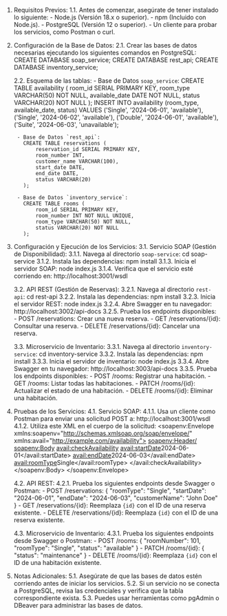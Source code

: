 1. Requisitos Previos:
   1.1. Antes de comenzar, asegúrate de tener instalado lo siguiente:
        - Node.js (Versión 18.x o superior).
        - npm (Incluido con Node.js).
        - PostgreSQL (Versión 12 o superior).
        - Un cliente para probar los servicios, como Postman o curl.

2. Configuración de la Base de Datos:
   2.1. Crear las bases de datos necesarias ejecutando los siguientes comandos en PostgreSQL:
        CREATE DATABASE soap_service;
        CREATE DATABASE rest_api;
        CREATE DATABASE inventory_service;

   2.2. Esquema de las tablas:
        - Base de Datos `soap_service`:
          CREATE TABLE availability (
              room_id SERIAL PRIMARY KEY,
              room_type VARCHAR(50) NOT NULL,
              available_date DATE NOT NULL,
              status VARCHAR(20) NOT NULL
          );
          INSERT INTO availability (room_type, available_date, status) VALUES
          ('Single', '2024-06-01', 'available'),
          ('Single', '2024-06-02', 'available'),
          ('Double', '2024-06-01', 'available'),
          ('Suite', '2024-06-03', 'unavailable');

        - Base de Datos `rest_api`:
          CREATE TABLE reservations (
              reservation_id SERIAL PRIMARY KEY,
              room_number INT,
              customer_name VARCHAR(100),
              start_date DATE,
              end_date DATE,
              status VARCHAR(20)
          );

        - Base de Datos `inventory_service`:
          CREATE TABLE rooms (
              room_id SERIAL PRIMARY KEY,
              room_number INT NOT NULL UNIQUE,
              room_type VARCHAR(50) NOT NULL,
              status VARCHAR(20) NOT NULL
          );

3. Configuración y Ejecución de los Servicios:
   3.1. Servicio SOAP (Gestión de Disponibilidad):
        3.1.1. Navega al directorio `soap-service`:
               cd soap-service
        3.1.2. Instala las dependencias:
               npm install
        3.1.3. Inicia el servidor SOAP:
               node index.js
        3.1.4. Verifica que el servicio esté corriendo en:
               http://localhost:3001/wsdl

   3.2. API REST (Gestión de Reservas):
        3.2.1. Navega al directorio `rest-api`:
               cd rest-api
        3.2.2. Instala las dependencias:
               npm install
        3.2.3. Inicia el servidor REST:
               node index.js
        3.2.4. Abre Swagger en tu navegador:
               http://localhost:3002/api-docs
        3.2.5. Prueba los endpoints disponibles:
               - POST /reservations: Crear una nueva reserva.
               - GET /reservations/{id}: Consultar una reserva.
               - DELETE /reservations/{id}: Cancelar una reserva.

   3.3. Microservicio de Inventario:
        3.3.1. Navega al directorio `inventory-service`:
               cd inventory-service
        3.3.2. Instala las dependencias:
               npm install
        3.3.3. Inicia el servidor de inventario:
               node index.js
        3.3.4. Abre Swagger en tu navegador:
               http://localhost:3003/api-docs
        3.3.5. Prueba los endpoints disponibles:
               - POST /rooms: Registrar una habitación.
               - GET /rooms: Listar todas las habitaciones.
               - PATCH /rooms/{id}: Actualizar el estado de una habitación.
               - DELETE /rooms/{id}: Eliminar una habitación.

4. Pruebas de los Servicios:
   4.1. Servicio SOAP:
        4.1.1. Usa un cliente como Postman para enviar una solicitud POST a:
               http://localhost:3001/wsdl
        4.1.2. Utiliza este XML en el cuerpo de la solicitud:
               <soapenv:Envelope xmlns:soapenv="http://schemas.xmlsoap.org/soap/envelope/" xmlns:avail="http://example.com/availability">
                   <soapenv:Header/>
                   <soapenv:Body>
                       <avail:checkAvailability>
                           <avail:startDate>2024-06-01</avail:startDate>
                           <avail:endDate>2024-06-03</avail:endDate>
                           <avail:roomType>Single</avail:roomType>
                       </avail:checkAvailability>
                   </soapenv:Body>
               </soapenv:Envelope>

   4.2. API REST:
        4.2.1. Prueba los siguientes endpoints desde Swagger o Postman:
               - POST /reservations: 
                 {
                     "roomType": "Single",
                     "startDate": "2024-06-01",
                     "endDate": "2024-06-03",
                     "customerName": "John Doe"
                 }
               - GET /reservations/{id}: Reemplaza `{id}` con el ID de una reserva existente.
               - DELETE /reservations/{id}: Reemplaza `{id}` con el ID de una reserva existente.

   4.3. Microservicio de Inventario:
        4.3.1. Prueba los siguientes endpoints desde Swagger o Postman:
               - POST /rooms:
                 {
                     "roomNumber": 101,
                     "roomType": "Single",
                     "status": "available"
                 }
               - PATCH /rooms/{id}:
                 {
                     "status": "maintenance"
                 }
               - DELETE /rooms/{id}: Reemplaza `{id}` con el ID de una habitación existente.

5. Notas Adicionales:
   5.1. Asegúrate de que las bases de datos estén corriendo antes de iniciar los servicios.
   5.2. Si un servicio no se conecta a PostgreSQL, revisa las credenciales y verifica que la tabla correspondiente exista.
   5.3. Puedes usar herramientas como pgAdmin o DBeaver para administrar las bases de datos.
